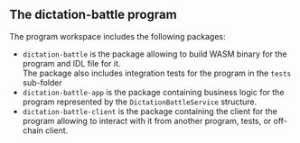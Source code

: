 ## The **dictation-battle** program

The program workspace includes the following packages:
- `dictation-battle` is the package allowing to build WASM binary for the program and IDL file for it.  
  The package also includes integration tests for the program in the `tests` sub-folder
- `dictation-battle-app` is the package containing business logic for the program represented by the `DictationBattleService` structure.  
- `dictation-battle-client` is the package containing the client for the program allowing to interact with it from another program, tests, or
  off-chain client.

